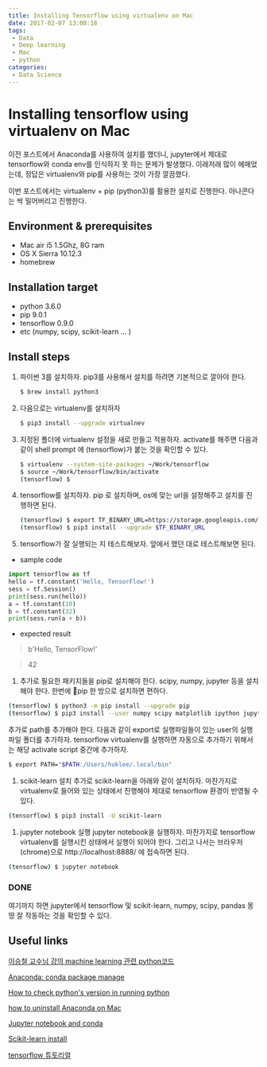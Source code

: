```yaml
---
title: Installing Tensorflow using virtualenv on Mac
date: 2017-02-07 13:00:18
tags:
 - Data
 - Deep learning
 - Mac
 - python
categories:
 - Data Science
---
```


# Installing tensorflow using virtualenv on Mac
이전 포스트에서 Anaconda를 사용하여 설치를 했더니, jupyter에서 제대로 tensorflow와 conda env를 인식하지 못 하는 문제가 발생했다. 이래저래 많이 헤매었는데, 정답은 virtualenv와 pip를 사용하는 것이 가장 깔끔했다.

이번 포스트에서는 virtualenv + pip (python3)를 활용한 설치로 진행한다. 아나콘다는 싹 밀어버리고 진행한다.

## Environment & prerequisites
 - Mac air i5 1.5Ghz, 8G ram
 - OS X Sierra 10.12.3
 - homebrew

## Installation target
 - python 3.6.0
 - pip 9.0.1
 - tensorflow 0.9.0
 - etc (numpy, scipy, scikit-learn ... )

## Install steps

1. 파이썬 3를 설치하자. pip3를 사용해서 설치를 하려면 기본적으로 깔아야 한다.

	``` bash
	$ brew install python3
	```

1. 다음으로는 virtualenv를 설치하자

	``` bash
	$ pip3 install --upgrade virtualnev
	```

1. 지정된 폴더에 virtualenv 설정을 새로 만들고 적용하자. activate를 해주면 다음과 같이 shell prompt 에 (tensorflow)가 붙는 것을 확인할 수 있다.

	``` bash
	$ virtualenv --system-site-packages ~/Work/tensorflow
	$ source ~/Work/tensorflow/bin/activate
	(tensorflow) $
	```

1. tensorflow를 설치하자. pip 로 설치하며, os에 맞는 url을 설정해주고 설치를 진행하면 된다.

	``` bash
	(tensorflow) $ export TF_BINARY_URL=https://storage.googleapis.com/tensorflow/mac/tensorflow-0.9.0-py3-none-any.whl
	(tensorflow) $ pip3 install --upgrade $TF_BINARY_URL
	```

1. tensorflow가 잘 실행되는 지 테스트해보자. 앞에서 했던 대로 테스트해보면 된다.

  - sample code

  ``` python
  import tensorflow as tf
  hello = tf.constant('Hello, TensorFlow!')
  sess = tf.Session()
  print(sess.run(hello))
  a = tf.constant(10)
  b = tf.constant(32)
  print(sess.run(a + b))
  ```

  - expected result

  > b'Hello, TensorFlow!'

  > 42

1. 추가로 필요한 패키지들을 pip로 설치해야 한다. scipy, numpy, jupyter 등을 설치해야 한다. 한번에 pip 한 방으로 설치하면 편하다.

  ``` bash
  (tensorflow) $ python3 -m pip install --upgrade pip
  (tensorflow) $ pip3 install --user numpy scipy matplotlib ipython jupyter pandas sympy nose
  ```

  추가로 path를 추가해야 한다. 다음과 같이 export로 실행파일들이 있는 user의 실행파일 폴더를 추가하자. tensorflow virtualenv를 실행하면 자동으로 추가하기 위해서는 해당 activate script 중간에 추가하자.

  ``` bash
  $ export PATH="$PATH:/Users/huklee/.local/bin"
  ```

1. scikit-learn 설치
추가로 scikit-learn을 아래와 같이 설치하자. 마찬가지로 virtualenv로 들어와 있는 상태에서 진행해야 제대로 tensorflow 환경이 반영될 수 있다.

  ``` bash
  (tensorflow) $ pip3 install -U scikit-learn
  ```

1. jupyter notebook 실행
jupyter notebook을 실행하자. 마찬가지로 tensorflow virtualenv를 실행시킨 상태에서 실행이 되어야 한다. 그리고 나서는 브라우저(chrome)으로 http://localhost:8888/ 에 접속하면 된다.

  ``` bash
  (tensorflow) $ jupyter notebook
  ```


### DONE

여기까지 하면 jupyter에서 tensorflow 및 scikit-learn, numpy, scipy, pandas 몽땅 잘 작동하는 것을 확인할 수 있다.

## Useful links
[이승철 교수님 강의 machine learning 관련 python코드](http://isystems.unist.ac.kr/teaching/hse545/)

[Anaconda: conda package manage](https://conda.io/docs/using/pkgs.html)

[How to check python's version in running python](http://stackoverflow.com/questions/446052/how-can-i-check-for-python-version-in-a-program-that-uses-new-language-features)

[how to uninstall Anaconda on Mac](https://docs.continuum.io/anaconda/install#os-x-uninstall)

[Jupyter notebook and conda](http://stuartmumford.uk/blog/jupyter-notebook-and-conda.html)

[Scikit-learn install](http://scikit-learn.org/stable/install.html)

[tensorflow 튜토리얼](https://gist.github.com/haje01/202ac276bace4b25dd3f)
